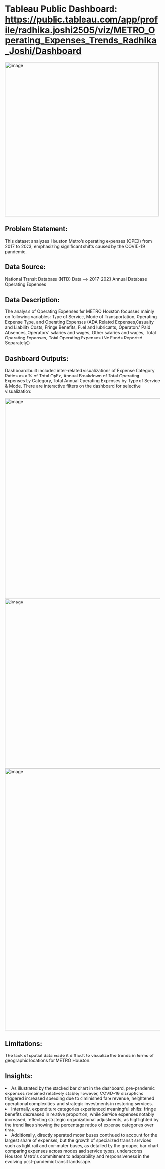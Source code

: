 # Tableau Public Dashboard: https://public.tableau.com/app/profile/radhika.joshi2505/viz/METRO_Operating_Expenses_Trends_Radhika_Joshi/Dashboard

<img width="500" alt="image" src="https://github.com/user-attachments/assets/dd0a8275-77c3-4a7f-a692-996590fa2dba" />

## Problem Statement: 
This dataset analyzes Houston Metro's operating expenses (OPEX) from 2017 to 2023, emphasizing significant shifts caused by the COVID-19 pandemic. 

## Data Source: 
National Transit Database (NTD) Data --> 2017-2023 Annual Database Operating Expenses

## Data Description:
The analysis of Operating Expenses for METRO Houston focussed mainly on following variables: Type of Service, Mode of Transportation, Operating Expense Type, and Operating Expenses (ADA Related Expenses,Casualty and Liability Costs, Fringe Benefits, Fuel and lubricants, Operators' Paid Absences, Operators' salaries and wages,  Other salaries and wages,  Total Operating Expenses, Total Operating Expenses (No Funds Reported Separately))

## Dashboard Outputs: 
Dashboard built included inter-related visualizations of Expense Category Ratios as a % of Total OpEx, Annual Breakdown of Total Operating Expenses by Category, Total Annual Operating Expenses by Type of Service & Mode. There are interactive filters on the dashboard for selective visualization:

<img width="650" alt="image" src="https://github.com/user-attachments/assets/a566fb9c-0002-4292-bb7e-854859bff45c" />

<img width="550" alt="image" src="https://github.com/user-attachments/assets/957fbfce-7b57-437d-ad21-473c68cfe94f" />

<img width="850" alt="image" src="https://github.com/user-attachments/assets/13c9b8c0-4eab-4bc7-adbe-92dab9f0d48d" />

## Limitations: 
The lack of spatial data made it difficult to visualize the trends in terms of geographic locations for METRO Houston.

## Insights: 
<li>As illustrated by the stacked bar chart in the dashboard, pre-pandemic expenses remained relatively stable; however, COVID-19 disruptions triggered increased spending due to diminished fare revenue, heightened operational complexities, and strategic investments in restoring services. </li>

<li>Internally, expenditure categories experienced meaningful shifts: fringe benefits decreased in relative proportion, while Service expenses notably increased, reflecting strategic organizational adjustments, as highlighted by the trend lines showing the percentage ratios of expense categories over time. </li>

<li>Additionally, directly operated motor buses continued to account for the largest share of expenses, but the growth of specialized transit services such as light rail and commuter buses, as detailed by the grouped bar chart comparing expenses across modes and service types, underscores Houston Metro's commitment to adaptability and responsiveness in the evolving post-pandemic transit landscape.</li>
